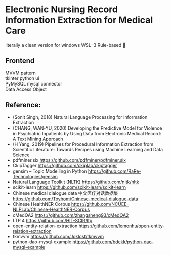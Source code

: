 # Electronic Nursing Record Information Extraction for Medical Care
literally a clean version for windows WSL :3
Rule-based 📏


<!-- 耦合性是什麼\
![pekora](https://stickers.wiki/static/stickers/endlesshole/file_757404.webp?ezimgfmt=rs:134x134/rscb1/ng:webp/ngcb1)\
可以吃嗎 -->


## Frontend
MVVM pattern\
tkinter python ui\
PyMySQL mysql connector\
Data Access Object


## Reference:
- (Sonit Singh, 2018) Natural Language Processing for Information Extraction
- (CHANG, WAN-YU, 2020)  Developing the Predictive Model for Violence in Psychiatric Inpatients by Using Data from Electronic Medical Record: A Text Mining Approach
- (H Yang, 2019) Pipelines for Procedural Information Extraction from Scientific Literature: Towards Recipes using Machine Learning and Data Science
- pdfminer.six https://github.com/pdfminer/pdfminer.six
- CkipTagger https://github.com/ckiplab/ckiptagger
- gensim – Topic Modelling in Python https://github.com/RaRe-Technologies/gensim
- Natural Language Toolkit (NLTK) https://github.com/nltk/nltk
- scikit-learn https://github.com/scikit-learn/scikit-learn
- Chinese medical dialogue data 中文医疗对话数据集 https://github.com/Toyhom/Chinese-medical-dialogue-data
- Chinese HealthNER Corpus https://github.com/NCUEE-NLPLab/Chinese-HealthNER-Corpus
- cMedQA2 https://github.com/zhangsheng93/cMedQA2
- LTP 4 https://github.com/HIT-SCIR/ltp
- open-entity-relation-extraction https://github.com/lemonhu/open-entity-relation-extraction
- tkmvvm https://github.com/Joklost/tkmvvm
- python-dao-mysql-example https://github.com/bdekk/python-dao-mysql-example

